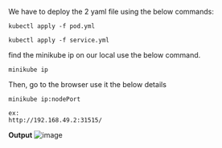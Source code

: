 We have to deploy the 2 yaml file using the below commands:

```
kubectl apply -f pod.yml

kubectl apply -f service.yml
```

find the minikube ip on our local use the below command.
```
minikube ip
```
Then, go to the browser use it the below details

```
minikube ip:nodePort

ex:
http://192.168.49.2:31515/
```

**Output**
![image](https://user-images.githubusercontent.com/91359308/230558658-2c3c1f62-c141-4f75-84f5-1fea444fdbff.png)

